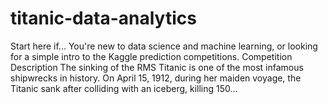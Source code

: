 # titanic-data-analytics
Start here if... You're new to data science and machine learning, or looking for a simple intro to the Kaggle prediction competitions. Competition Description The sinking of the RMS Titanic is one of the most infamous shipwrecks in history. On April 15, 1912, during her maiden voyage, the Titanic sank after colliding with an iceberg, killing 150…
